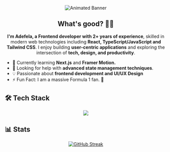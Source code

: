 <p align="center">
  <img src="assets/yutaokkotsu2.gif" alt="Animated Banner" />
</p>

<div align="center">

## What's good? 🤙🏾

</div>

<div align="center" font-size="28px">

**I'm Adefela, a Frontend developer with 2+ years of experience**, skilled in modern web technologies including **React, TypeScript/JavaScript and Tailwind CSS**. I enjoy building **user-centric applications** and exploring the intersection of **tech, design, and productivity**.

</div>


- 🌱 Currently learning **Next.js** and **Framer Motion.**
- 🤝 Looking for help with **advanced state management techniques**.
- 💡 Passionate about **frontend development and UI/UX Design**
- ⚡ Fun Fact: I am a massive Formula 1 fan. 🏁

## 🛠️ Tech Stack

<p align="center">
  <a href="/">
    <img src="https://skillicons.dev/icons?i=html,css,js,react,tailwind,ts,postgres,mongodb,supabase,git" />
  </a>
</p>

## 📊 Stats

<p align="center">
    <a href="https://git.io/streak-stats"><img src="https://git-hub-streak-stats.vercel.app?user=clovereighthundred&theme=elegant&border_radius=5" alt="GitHub Streak" /></a>
</p>
